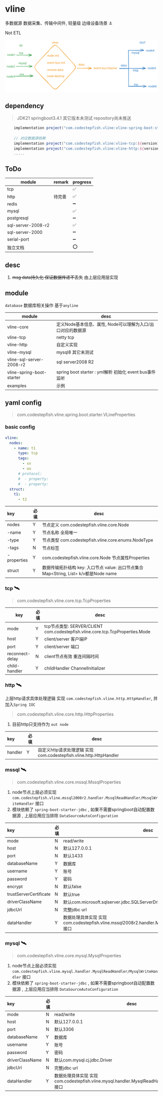 # vline

多数据源 数据采集、传输中间件, 轻量级 边缘设备场景 ⚓

Not ETL

![alt text](/images/vline.svg)

## dependency

> JDK21 springboot3.4.1 其它版本未测试 repository尚未推送

```gradle
    implementation project("com.codestepfish.vline:vline-spring-boot-starter:${version}")
    
    // 对应数据源依赖
    implementation project("com.codestepfish.vline:vline-tcp:${version}")
    implementation project("com.codestepfish.vline:vline-http:${version}")
    .....
```

## ToDo

| module             | remark | progress |
|--------------------|--------|----------|
| tcp                |        | ✅        |
| http               | 待完善    | ✅        |
| redis              |        | ➖        |
| mysql              |        | ✅        |
| postgresql         |        | ➖        |
| sql-server-2008-r2 |        | ✅        |
| sql-server-2000    |        | ➖        |
| serial-port        |        | ➖        |
| 独立文档               |        | ⭕        |

## desc

1. ~~msg data持久化 保证数据传递不丢失~~  由上层应用层实现

## module

`database` 数据库相关操作 基于`anyline`

| module                    | desc                                           |
|---------------------------|------------------------------------------------|
| vline-core                | 定义Node基本信息、属性, Node可以理解为入口/出口对应的数据源            |
| vline-tcp                 | netty tcp                                      |
| vline-http                | 自定义实现                                          |
| vline-mysql               | mysql8 其它未测试                                   |
| vline-sql-server-2008-r2  | sql server2008 R2                              |
| vline-spring-boot-starter | spring boot starter : yml解析 初始化  event bus事件监听 |
| examples                  | 示例                                             |

## yaml config

> com.codestepfish.vline.spring.boot.starter.VLineProperties

### basic config

```yaml
vline:
  nodes:
    - name: t1
      type: tcp
      tags:
        - xx
        - oo
      # protocol:
      #  - property:
      #  - property:
  struct:
    t1:
      - t2
```

| key         | 必填 | desc                                                                         |
|:------------|----|------------------------------------------------------------------------------|
| nodes       | Y  | 节点定义 com.codestepfish.vline.core.Node                                        |
| -name       | Y  | 节点名称 全局唯一                                                                    |
| -type       | Y  | 节点类型 com.codestepfish.vline.core.enums.NodeType                              |
| -tags       | N  | 节点标签                                                                         |
| -properties | Y  | com.codestepfish.vline.core.Node 节点属性Properties                              |
| struct      | Y  | 数据传输拓扑结构 key: 入口节点 value: 出口节点集合    Map<String, List<String>> k/v都是Node name |

### tcp 🛰️

> com.codestepfish.vline.core.tcp.TcpProperties

| key             | 必填 | desc                                                                      |
|-----------------|----|---------------------------------------------------------------------------|
| mode            | Y  | tcp节点类型: SERVER/CLIENT com.codestepfish.vline.core.tcp.TcpProperties.Mode |
| host            | Y  | client/server 客户端IP                                                       |
| port            | Y  | client/server 端口                                                          |
| reconnect-delay | N  | client节点有效 重连间隔时间                                                         |
| child-handler   | Y  | childHandler ChannelInitializer<SocketChannel>                            |                                                             |

### http 🛰️

上层http请求具体处理逻辑 实现 `com.codestepfish.vline.http.HttpHandler`, 并加入`Spring IOC`

> com.codestepfish.vline.core.http.HttpProperties

1. 目前http只支持作为 `out node`

| key     | 必填 | desc                                                    |
|:--------|----|---------------------------------------------------------|
| handler | Y  | 自定义http请求处理逻辑 实现com.codestepfish.vline.http.HttpHandler |

### mssql 🛰️

> com.codestepfish.vline.core.mssql.MssqlProperties

1. node节点上层必须实现 `com.codestepfish.vline.mssql2008r2.handler.MssqlReadHandler/MssqlWriteHandler` 接口
2. 模块依赖了 `spring-boot-starter-jdbc` , 如果不需要springboot自动配置数据源 , 上层应用应当排除
   `DataSourceAutoConfiguration`

| key                    | 必填 | desc                                                                                         |
|:-----------------------|----|----------------------------------------------------------------------------------------------|
| mode                   | N  | read/write                                                                                   |
| host                   | N  | 默认127.0.0.1                                                                                  |
| port                   | N  | 默认1433                                                                                       |
| databaseName           | Y  | 数据库                                                                                          |
| username               | Y  | 账号                                                                                           |
| password               | Y  | 密码                                                                                           |
| encrypt                | N  | 默认false                                                                                      |
| trustServerCertificate | N  | 默认true                                                                                       |
| driverClassName        | N  | 默认com.microsoft.sqlserver.jdbc.SQLServerDriver                                               |
| jdbcUrl                | N  | 完整jdbc url                                                                                   |
| dataHandler            | Y  | 数据处理具体实现 实现 com.codestepfish.vline.mssql2008r2.handler.MssqlReadHandler/MssqlWriteHandler 接口 |

### mysql 🛰️

> com.codestepfish.vline.core.mysql.MysqlProperties

1. node节点上层必须实现 `com.codestepfish.vline.mysql.handler.MysqlReadHandler/MysqlWriteHandler` 接口
2. 模块依赖了 `spring-boot-starter-jdbc` , 如果不需要springboot自动配置数据源 , 上层应用应当排除
   `DataSourceAutoConfiguration`

| key             | 必填 | desc                                                                                   |
|:----------------|----|----------------------------------------------------------------------------------------|
| mode            | N  | read/write                                                                             |
| host            | N  | 默认127.0.0.1                                                                            |
| port            | N  | 默认3306                                                                                 |
| databaseName    | Y  | 数据库                                                                                    |
| username        | Y  | 账号                                                                                     |
| password        | Y  | 密码                                                                                     |
| driverClassName | N  | 默认com.mysql.cj.jdbc.Driver                                                             |
| jdbcUrl         | N  | 完整jdbc url                                                                             |
| dataHandler     | Y  | 数据处理具体实现 实现 com.codestepfish.vline.mysql.handler.MysqlReadHandler/MysqlWriteHandler 接口 |
